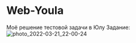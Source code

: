 # Web-Youla
Моё решение тестовой задачи в Юлу
Задание:
![photo_2022-03-21_22-00-24](https://user-images.githubusercontent.com/90391545/195609838-50dca042-e80c-4060-b660-3abbde9b635d.jpg)
